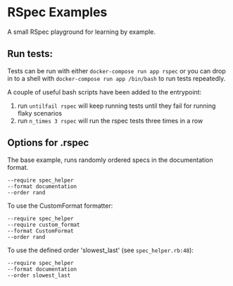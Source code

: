 # RSpec Examples

A small RSpec playground for learning by example.

## Run tests:

Tests can be run with either `docker-compose run app rspec` or you can drop in
to a shell with `docker-compose run app /bin/bash` to run tests repeatedly.

A couple of useful bash scripts  have been added to the entrypoint:

1. run `untilfail rspec` will keep running tests until they fail for running flaky scenarios
2. run `n_times 3 rspec` will run the rspec tests three times in a row

## Options for .rspec

The base example, runs randomly ordered specs in the documentation format.

```
--require spec_helper
--format documentation
--order rand
```

To use the CustomFormat formatter:

```
--require spec_helper
--require custom_format
--format CustomFormat
--order rand
```

To use the defined order 'slowest_last' (see `spec_helper.rb:48`):

```
--require spec_helper
--format documentation
--order slowest_last
```
